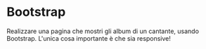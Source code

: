 # Bootstrap

Realizzare una pagina che mostri gli album di un cantante, usando Bootstrap.
L'unica cosa importante è che sia responsive!
